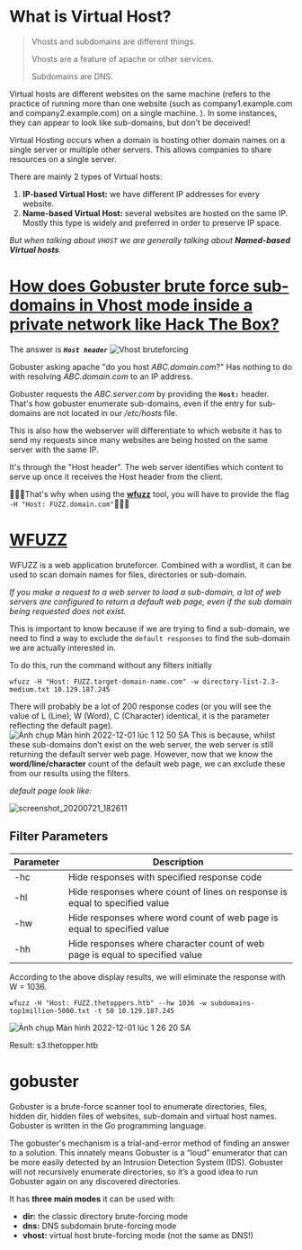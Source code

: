 # What is Virtual Host?
> Vhosts and subdomains are different things.
> 
> Vhosts are a feature of apache or other services.
> 
> Subdomains are DNS.

Virtual hosts are different websites on the same machine (refers to the practice of running more than one website (such as company1.example.com and company2.example.com) on a single machine. 
). In some instances, they can appear to look like sub-domains, but don’t be deceived! 

Virtual Hosting occurs when a domain is hosting other domain names on a single server or multiple other servers. This allows companies to share resources on a single server.

There are mainly 2 types of Virtual hosts:

1. **IP-based Virtual Host:** we have different IP addresses for every website.
2. **Name-based Virtual Host:** several websites are hosted on the same IP. Mostly this type is widely and preferred in order to preserve IP space.

*But when talking about `VHOST` we are generally talking about **Named-based Virtual hosts**.*
# [How does Gobuster brute force sub-domains in Vhost mode inside a private network like Hack The Box?](https://www.reddit.com/r/hackthebox/comments/nn6soh/how_does_gobuster_brute_force_subdomains_in_vhost/)

The answer is ***`Host header`***
![Vhost bruteforcing](https://user-images.githubusercontent.com/90831245/204877681-08780eef-1d25-4128-8173-ff60a4191e2e.png)

Gobuster asking apache "do you host *ABC.domain.com*?" Has nothing to do with resolving *ABC.domain.com* to an IP address.

Gobuster requests the *ABC.server.com* by providing the **`Host:`** header. That's how gobuster enumerate sub-domains, even if the entry for sub-domains are not located in our */etc/hosts* file.

This is also how the webserver will differentiate to which website it has to send my requests since many websites are being hosted on the same server with the same IP.

It's through the "Host header". The web server identifies which content to serve up once it receives the Host header from the client.

💢💢💢That's why when using the **[wfuzz](https://github.com/xmendez/wfuzz)** tool, you will have to provide the flag `-H "Host: FUZZ.domain.com"`💢💢💢

# [WFUZZ]((https://github.com/xmendez/wfuzz))
WFUZZ is a web application bruteforcer. Combined with a wordlist, it can be used to scan domain names for files, directories or sub-domain.

*If you make a request to a web server to load a sub-domain, a lot of web servers are configured to return a default web page, even if the sub domain being requested does not exist.*

This is important to know because if we are trying to find a sub-domain, we need to find a way to exclude the `default responses` to find the sub-domain we are actually interested in.

To do this, run the command without any filters initially
```console
wfuzz -H "Host: FUZZ.target-domain-name.com" -w directory-list-2.3-medium.txt 10.129.187.245
```
There will probably be a lot of 200 response codes (or you will see the value of L (Line), W (Word), C (Character) identical, it is the parameter reflecting the default page).
![Ảnh chụp Màn hình 2022-12-01 lúc 1 12 50 SA](https://user-images.githubusercontent.com/90831245/204876118-ca82ef28-a083-4ef2-8d80-90a7b8a4caae.png)
 This is because, whilst these sub-domains don’t exist on the web server, the web server is still returning the default server web page. However, now that we know the **word/line/character** count of the default web page, we can exclude these from our results using the filters.

 *default page look like:*
 
 ![screenshot_20200721_182611](https://user-images.githubusercontent.com/90831245/204877207-458a3962-d78a-46bc-9e9e-bc82c91e0fae.png)


## Filter Parameters

| Parameter | Description                                                                  |
|-----------|------------------------------------------------------------------------------|
| -hc       | Hide responses with specified response code                                  |
| -hl       | Hide responses where count of lines on response is equal to specified value  |
| -hw       | Hide responses where word count of web page is equal to specified value      |
| -hh       | Hide responses where character count of web page is equal to specified value |

According to the above display results, we will eliminate the response with W = 1036.

```console
wfuzz -H "Host: FUZZ.thetoppers.htb" --hw 1036 -w subdomains-top1million-5000.txt -t 50 10.129.187.245
```
![Ảnh chụp Màn hình 2022-12-01 lúc 1 26 20 SA](https://user-images.githubusercontent.com/90831245/204878699-9630cc89-332e-441c-a2fa-9c41199372a3.png)

Result: s3.thetopper.htb

# gobuster
Gobuster is a brute-force scanner tool to enumerate directories, files, hidden dir, hidden files of websites, sub-domain and virtual host names. Gobuster is written in the Go programming language. 

The gobuster's mechanism is a trial-and-error method of finding an answer to a solution. This innately means Gobuster is a “loud” enumerator that can be more easily detected by an Intrusion Detection System (IDS). Gobuster will not recursively enumerate directories, so it’s a good idea to run Gobuster again on any discovered directories.

It has **three main modes** it can be used with:
* **dir:** the classic directory brute-forcing mode
* **dns:** DNS subdomain brute-forcing mode
* **vhost:** virtual host brute-forcing mode (not the same as DNS!)
  





